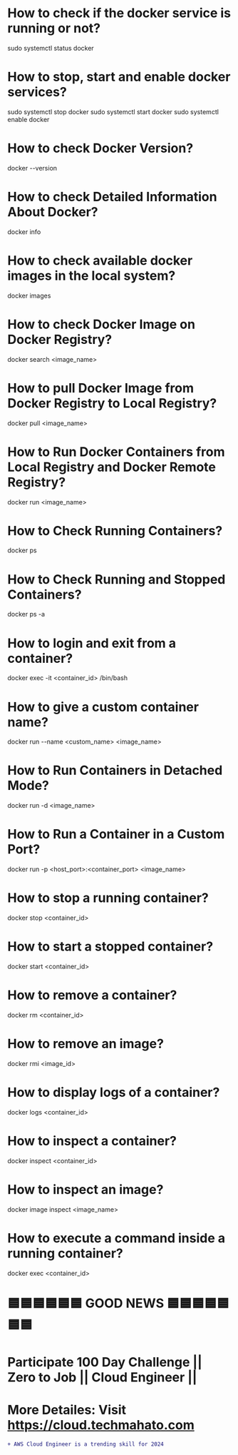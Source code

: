 # How to check if the docker service is running or not?
sudo systemctl status docker

# How to stop, start and enable docker services?
sudo systemctl stop docker
sudo systemctl start docker
sudo systemctl enable docker

# How to check Docker Version?
docker --version

# How to check Detailed Information About Docker?
docker info

# How to check available docker images in the local system?
docker images

# How to check Docker Image on Docker Registry?
docker search <image_name>

# How to pull Docker Image from Docker Registry to Local Registry?
docker pull <image_name>

# How to Run Docker Containers from Local Registry and Docker Remote Registry?
docker run <image_name>

# How to Check Running Containers?
docker ps

# How to Check Running and Stopped Containers?
docker ps -a

# How to login and exit from a container?
docker exec -it <container_id> /bin/bash

# How to give a custom container name?
docker run --name <custom_name> <image_name>

# How to Run Containers in Detached Mode?
docker run -d <image_name>

# How to Run a Container in a Custom Port?
docker run -p <host_port>:<container_port> <image_name>

# How to stop a running container?
docker stop <container_id>

# How to start a stopped container?
docker start <container_id>

# How to remove a container?
docker rm <container_id>

# How to remove an image?
docker rmi <image_id>

# How to display logs of a container?
docker logs <container_id>

# How to inspect a container?
docker inspect <container_id>

# How to inspect an image?
docker image inspect <image_name>

# How to execute a command inside a running container?
docker exec <container_id> <command>

# 🟦🟦🟦🟦🟦🟦 GOOD NEWS 🟦🟦🟦🟦🟦🟦🟦

# Participate **100 Day Challenge || Zero to Job || Cloud Engineer ||** 

# More Detailes: Visit https://cloud.techmahato.com

```diff
+ AWS Cloud Engineer is a trending skill for 2024 
```
